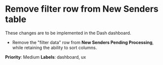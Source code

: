 # Remove filter row from New Senders table

These changes are to be implemented in the Dash dashboard.

- Remove the "filter data" row from **New Senders Pending Processing**, while retaining the ability to sort columns.

**Priority**: Medium
**Labels**: dashboard, ux
